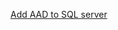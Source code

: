 

[Add AAD to SQL server](
https://docs.microsoft.com/en-us/azure/sql-database/sql-database-aad-authentication-configure)